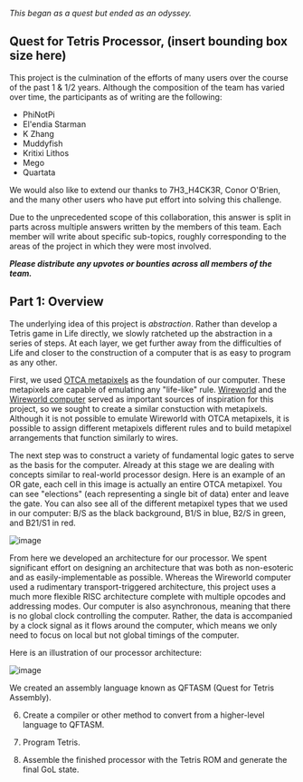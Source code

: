 *This began as a quest but ended as an odyssey.*

## Quest for Tetris Processor, (insert bounding box size here)

This project is the culmination of the efforts of many users over the course of the past 1 & 1/2 years.  Although the composition of the team has varied over time, the participants as of writing are the following:

- PhiNotPi
- El'endia Starman
- K Zhang
- Muddyfish
- Kritixi Lithos
- Mego
- Quartata

We would also like to extend our thanks to 7H3_H4CK3R, Conor O'Brien, and the many other users who have put effort into solving this challenge.

Due to the unprecedented scope of this collaboration, this answer is split in parts across multiple answers written by the members of this team.  Each member will write about specific sub-topics, roughly corresponding to the areas of the project in which they were most involved.

***Please distribute any upvotes or bounties across all members of the team.***

## Part 1: Overview

The underlying idea of this project is *abstraction*.  Rather than develop a Tetris game in Life directly, we slowly ratcheted up the abstraction in a series of steps.  At each layer, we get further away from the difficulties of Life and closer to the construction of a computer that is as easy to program as any other.

First, we used [OTCA metapixels](http://www.conwaylife.com/wiki/OTCA_metapixel) as the foundation of our computer. These metapixels are capable of emulating any "life-like" rule.  [Wireworld](https://en.wikipedia.org/wiki/Wireworld) and the [Wireworld computer](http://www.quinapalus.com/wi-index.html) served as important sources of inspiration for this project, so we sought to create a similar constuction with metapixels.  Although it is not possible to emulate Wireworld with OTCA metapixels, it is possible to assign different metapixels different rules and to build metapixel arrangements that function similarly to wires.

The next step was to construct a variety of fundamental logic gates to serve as the basis for the computer.  Already at this stage we are dealing with concepts similar to real-world processor design.  Here is an example of an OR gate, each cell in this image is actually an entire OTCA metapixel.  You can see "elections" (each representing a single bit of data) enter and leave the gate.  You can also see all of the different metapixel types that we used in our computer: B/S as the black background, B1/S in blue, B2/S in green, and B21/S1 in red.

![image][1]

[1]: http://play.starmaninnovations.com/static/d3applets/renders/cieVczzgcc.gif

From here we developed an architecture for our processor.  We spent significant effort on designing an architecture that was both as non-esoteric and as easily-implementable as possible.  Whereas the Wireworld computer used a rudimentary transport-triggered architecture, this project uses a much more flexible RISC architecture complete with multiple opcodes and addressing modes.  Our computer is also asynchronous, meaning that there is no global clock controlling the computer.  Rather, the data is accompanied by a clock signal as it flows around the computer, which means we only need to focus on local but not global timings of the computer.

Here is an illustration of our processor architecture:

![image][1]

[1]: https://i.stack.imgur.com/tz0M4.png

We created an assembly language known as QFTASM (Quest for Tetris Assembly).
 

6. Create a compiler or other method to convert from a higher-level language to QFTASM.

7. Program Tetris.

8. Assemble the finished processor with the Tetris ROM and generate the final GoL state.
